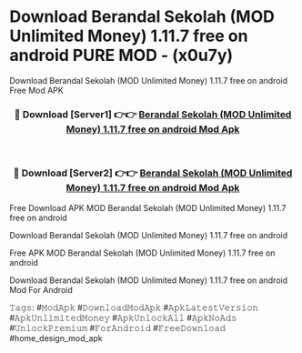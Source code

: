 # Download Berandal Sekolah (MOD Unlimited Money) 1.11.7 free on android PURE MOD - (x0u7y)
Download Berandal Sekolah (MOD Unlimited Money) 1.11.7 free on android Free Mod APK

<div align="center">
<h3>🔴 Download [Server1] 👉👉 <a href="https://apk-comot.site?title=Berandal_Sekolah_(MOD_Unlimited_Money)_1.11.7_free_on_android">Berandal Sekolah (MOD Unlimited Money) 1.11.7 free on android Mod Apk</a></h3><br>

<h3>🔴 Download [Server2] 👉👉 <a href="https://apk-comot.site?title=Berandal_Sekolah_(MOD_Unlimited_Money)_1.11.7_free_on_android">Berandal Sekolah (MOD Unlimited Money) 1.11.7 free on android Mod Apk</a></h3>
</div>


Free Download APK MOD Berandal Sekolah (MOD Unlimited Money) 1.11.7 free on android

Download Berandal Sekolah (MOD Unlimited Money) 1.11.7 free on android 

Free APK MOD Berandal Sekolah (MOD Unlimited Money) 1.11.7 free on android 

Download Berandal Sekolah (MOD Unlimited Money) 1.11.7 free on android Mod For Android

𝚃𝚊𝚐𝚜: #𝙼𝚘𝚍𝙰𝚙𝚔 #𝙳𝚘𝚠𝚗𝚕𝚘𝚊𝚍𝙼𝚘𝚍𝙰𝚙𝚔 #𝙰𝚙𝚔𝙻𝚊𝚝𝚎𝚜𝚝𝚅𝚎𝚛𝚜𝚒𝚘𝚗 #𝙰𝚙𝚔𝚄𝚗𝚕𝚒𝚖𝚒𝚝𝚎𝚍𝙼𝚘𝚗𝚎𝚢 #𝙰𝚙𝚔𝚄𝚗𝚕𝚘𝚌𝚔𝙰𝚕𝚕 #𝙰𝚙𝚔𝙽𝚘𝙰𝚍𝚜 #𝚄𝚗𝚕𝚘𝚌𝚔𝙿𝚛𝚎𝚖𝚒𝚞𝚖 #𝙵𝚘𝚛𝙰𝚗𝚍𝚛𝚘𝚒𝚍 #𝙵𝚛𝚎𝚎𝙳𝚘𝚠𝚗𝚕𝚘𝚊𝚍 #home_design_mod_apk